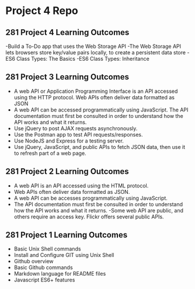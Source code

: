 # Project 4 Repo

## 281 Project 4 Learning Outcomes
-Build a To-Do app that uses the Web Storage API
-The Web Storage API lets browsers store key/value pairs locally, to create a persistent data store
-ES6 Class Types: The Basics
-ES6 Class Types: Inheritance

## 281 Project 3 Learning Outcomes
- A web API or Application Programming Interface is an API accessed using the HTTP protocol. Web APIs often deliver data formatted as JSON
- A web API can be accessed programmatically using JavaScript. The API documentation must first be consulted in order to understand how the API works and what it returns.
- Use jQuery to post AJAX requests asynchronously.
- Use the Postman app to test API requests/responses.
- Use NodeJS and Express for a testing server.
- Use jQuery, JavaScript, and public APIs to fetch JSON data, then use it to refresh part of a web page.

## 281 Project 2 Learning Outcomes
- A web API is an API accessed using the HTML protocol.
- Web APIs often deliver data formatted as JSON.
- A web API can be accesses programmatically using JavaScript.
- The API documentation must first be consulted in order to understand how the API works and what it returns.
-Some web API are public, and others require an access key. Flickr offers several public APIs.

## 281 Project 1 Learning Outcomes
- Basic Unix Shell commands
- Install and Configure GIT using Unix Shell
- Github overview
- Basic Github commands
- Markdown language for README files
- Javascript ES6+ features
